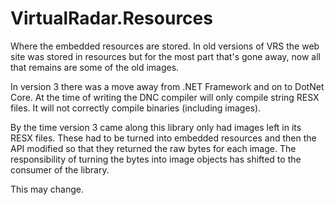 ﻿# VirtualRadar.Resources
Where the embedded resources are stored. In old versions of VRS the web site was stored
in resources but for the most part that's gone away, now all that remains are some of the
old images.

In version 3 there was a move away from .NET Framework and on to DotNet Core. At the time
of writing the DNC compiler will only compile string RESX files. It will not correctly
compile binaries (including images).

By the time version 3 came along this library only had images left in its RESX files. These
had to be turned into embedded resources and then the API modified so that they returned
the raw bytes for each image. The responsibility of turning the bytes into image objects has
shifted to the consumer of the library.

This may change.